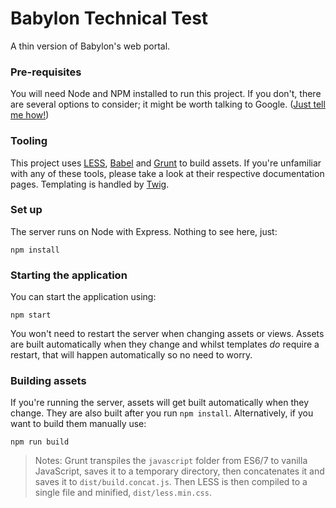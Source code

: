 # Babylon Technical Test

A thin version of Babylon's web portal.

### Pre-requisites

You will need Node and NPM installed to run this project. If you don't, there are several options to consider; it might be worth talking to Google. ([Just tell me how!](https://nodejs.org/en/download/package-manager/))

### Tooling

This project uses [LESS](http://lesscss.org/), [Babel](https://babeljs.io/) and [Grunt](http://gruntjs.com/) to build assets. If you're unfamiliar with any of these tools, please take a look at their respective documentation pages. Templating is handled by [Twig](https://github.com/justjohn/twig.js/wiki).

### Set up

The server runs on Node with Express. Nothing to see here, just:

```
npm install
```

### Starting the application

You can start the application using:

```
npm start
```

You won't need to restart the server when changing assets or views. Assets are built automatically when they change and whilst templates _do_ require a restart, that will happen automatically so no need to worry.

### Building assets

If you're running the server, assets will get built automatically when they change. They are also built after you run `npm install`. Alternatively, if you want to build them manually use:

```
npm run build
```

> Notes: Grunt transpiles the `javascript` folder from ES6/7 to vanilla JavaScript, saves it to a temporary directory, then concatenates it and saves it to `dist/build.concat.js`. Then LESS is then compiled to a single file and minified, `dist/less.min.css`.
